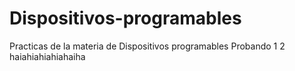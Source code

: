 # Dispositivos-programables
Practicas de la materia de Dispositivos programables
Probando 1 2
haiahiahiahiahaiha
